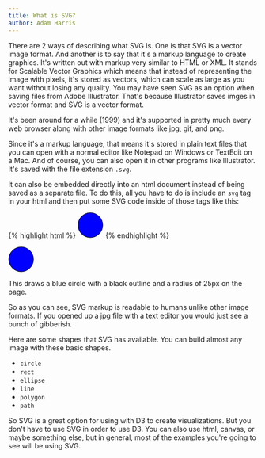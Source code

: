```yaml
---
title: What is SVG?
author: Adam Harris
---
```


There are 2 ways of describing what SVG is. One is that SVG is a vector image format. And another is to say that it's a markup language to create graphics. It's written out with markup very similar to HTML or XML. It stands for Scalable Vector Graphics which means that instead of representing the image with pixels, it's stored as vectors, which can scale as large as you want without losing any quality. You may have seen SVG as an option when saving files from Adobe Illustrator. That's because Illustrator saves imges in vector format and SVG is a vector format.

It's been around for a while (1999) and it's supported in pretty much every web browser along with other image formats like jpg, gif, and png.

Since it's a markup language, that means it's stored in plain text files that you can open with a normal editor like Notepad on Windows or TextEdit on a Mac. And of course, you can also open it in other programs like Illustrator. It's saved with the file extension `.svg`.

It can also be embedded directly into an html document instead of being saved as a separate file. To do this, all you have to do is include an `svg` tag in your html and then put some SVG code inside of those tags like this:

{% highlight html %}
<svg height="52" width="52">
   <circle r="25" cy="26" cx="26" style="stroke: black; stroke-width: 1px; fill: blue;" />
</svg>
{% endhighlight %}

<svg height="52" width="52">
   <circle r="25" cy="26" cx="26" style="stroke: black; stroke-width: 1px; fill: blue;" />
</svg>

This draws a blue circle with a black outline and a radius of 25px on the page.

So as you can see, SVG markup is readable to humans unlike other image formats. If you opened up a jpg file with a text editor you would just see a bunch of gibberish.

Here are some shapes that SVG has available. You can build almost any image with these basic shapes.

* `circle`
* `rect`
* `ellipse`
* `line`
* `polygon`
* `path`

So SVG is a great option for using with D3 to create visualizations. But you don't have to use SVG in order to use D3. You can also use html, canvas, or maybe something else, but in general, most of the examples you're going to see will be using SVG.

